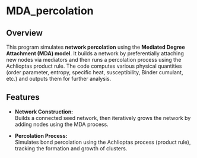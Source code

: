 # MDA_percolation

## Overview

This program simulates **network percolation** using the **Mediated Degree Attachment (MDA) model**. It builds a network by preferentially attaching new nodes via mediators and then runs a percolation process using the Achlioptas product rule. The code computes various physical quantities (order parameter, entropy, specific heat, susceptibility, Binder cumulant, etc.) and outputs them for further analysis.

## Features

- **Network Construction:**  
  Builds a connected seed network, then iteratively grows the network by adding nodes using the MDA process.

- **Percolation Process:**  
  Simulates bond percolation using the Achlioptas process (product rule), tracking the formation and growth of clusters.
